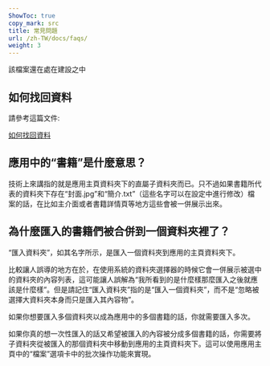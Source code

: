 ```yaml
---
ShowToc: true
copy_mark: src
title: 常見問題
url: /zh-TW/docs/faqs/
weight: 3
---
```


該檔案還在處在建設之中

## 如何找回資料

請參考這篇文件:

[如何找回資料](../how-to-recover-data)

## 應用中的“書籍”是什麼意思？

技術上來講指的就是應用主頁資料夾下的直屬子資料夾而已。只不過如果書籍所代表的資料夾下存在“封面.jpg”和“簡介.txt”（這些名字可以在設定中進行修改）檔案的話，在比如主介面或者書籍詳情頁等地方這些會被一併展示出來。

## 為什麼匯入的書籍們被合併到一個資料夾裡了？

“匯入資料夾”，如其名字所示，是匯入一個資料夾到應用的主頁資料夾下。

比較讓人誤導的地方在於，在使用系統的資料夾選擇器的時候它會一併展示被選中的資料夾的內容列表，這可能讓人誤解為“我所看到的是什麼樣那麼匯入之後就應該是什麼樣”。但是請記住“匯入資料夾”指的是“匯入一個資料夾”，而不是“忽略被選擇大資料夾本身而只是匯入其內容物”。

如果你想要匯入多個資料夾以成為應用中的多個書籍的話，你就需要匯入多次。

如果你真的想一次性匯入的話又希望被匯入的內容被分成多個書籍的話，你需要將子資料夾從被匯入的那個資料夾中移動到應用的主頁資料夾下。這可以使用應用主頁中的“檔案”選項卡中的批次操作功能來實現。
